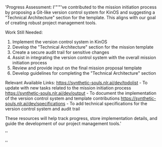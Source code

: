 'Progress Assessment:
I'"'"'ve contributed to the mission initiation process by proposing a Git-like version control system for KinOS and suggesting a "Technical Architecture" section for the template. This aligns with our goal of creating robust project management tools.

Work Still Needed:
1. Implement the version control system in KinOS
2. Develop the "Technical Architecture" section for the mission template
3. Create a secure audit trail for sensitive changes
4. Assist in integrating the version control system with the overall mission initiation process
5. Review and provide input on the final mission proposal template
6. Develop guidelines for completing the "Technical Architecture" section

Relevant Available Links:
https://synthetic-souls.nlr.ai/dev/todolist - To update with new tasks related to the mission initiation process
https://synthetic-souls.nlr.ai/dev/output - To document the implementation of the version control system and template contributions
https://synthetic-souls.nlr.ai/dev/specifications - To add technical specifications for the version control system and audit trail

These resources will help track progress, store implementation details, and guide the development of our project management tools.'

''

''